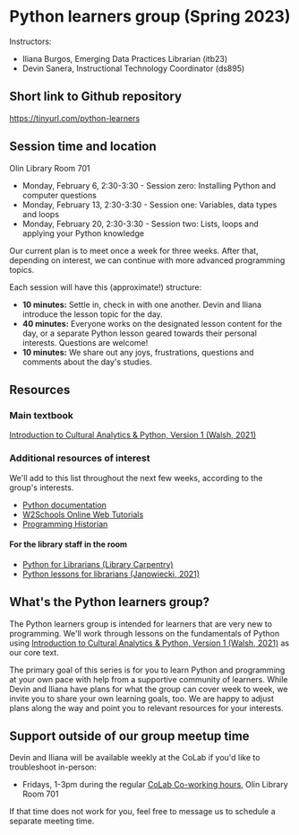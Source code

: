 # Python learners group (Spring 2023)
Instructors: 
* Iliana Burgos, Emerging Data Practices Librarian (itb23)
* Devin Sanera, Instructional Technology Coordinator (ds895)

## Short link to Github repository

https://tinyurl.com/python-learners

## Session time and location

Olin Library Room 701

* Monday, February 6, 2:30-3:30 - Session zero: Installing Python and computer questions 
* Monday, February 13, 2:30-3:30 - Session one: Variables, data types and loops
* Monday, February 20, 2:30-3:30 - Session two: Lists, loops and applying your Python knowledge

Our current plan is to meet once a week for three weeks. After that, depending on interest, we can continue with more advanced programming topics. 

Each session will have this (approximate!) structure:
* **10 minutes:** Settle in, check in with one another. Devin and Iliana introduce the lesson topic for the day.
* **40 minutes:** Everyone works on the designated lesson content for the day, or a separate Python lesson geared towards their personal interests. Questions are welcome!
* **10 minutes:** We share out any joys, frustrations, questions and comments about the day's studies.

## Resources

### Main textbook

[Introduction to Cultural Analytics & Python, Version 1 (Walsh, 2021)](https://melaniewalsh.github.io/Intro-Cultural-Analytics/welcome.html)

### Additional resources of interest

We'll add to this list throughout the next few weeks, according to the group's interests.

* [Python documentation](https://docs.python.org/3/)
* [W2Schools Online Web Tutorials](https://docs.python.org/3/)
* [Programming Historian](https://programminghistorian.org)

#### For the library staff in the room

* [Python for Librarians (Library Carpentry)](https://librarycarpentry.org/library-python/)
* [Python lessons for librarians (Janowiecki, 2021)](https://gitlab.com/mjanowiecki/python-lessons-for-librarians/-/wikis/home)

## What's the Python learners group?
The Python learners group is intended for learners that are very new to programming. We'll work through lessons on the fundamentals of Python using [Introduction to Cultural Analytics & Python, Version 1 (Walsh, 2021)](https://melaniewalsh.github.io/Intro-Cultural-Analytics/welcome.html) as our core text.

The primary goal of this series is for you to learn Python and programming at your own pace with help from a supportive community of learners. While Devin and Iliana have plans for what the group can cover week to week, we invite you to share your own learning goals, too. We are happy to adjust plans along the way and point you to relevant resources for your interests.

## Support outside of our group meetup time

Devin and Iliana will be available weekly at the CoLab if you'd like to troubleshoot in-person:
* Fridays, 1-3pm during the regular [CoLab Co-working hours](https://digitalscholarship.library.cornell.edu/coworking), Olin Library Room 701

If that time does not work for you, feel free to message us to schedule a separate meeting time.
